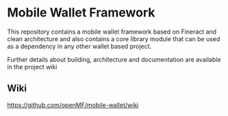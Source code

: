 # Mobile Wallet Framework

This repository contains a mobile wallet framework based on Fineract and clean architecture and also contains a core library module
that can be used as a dependency in any other wallet based project.

Further details about building, architecture and documentation are available in the project wiki

## Wiki

https://github.com/openMF/mobile-wallet/wiki
